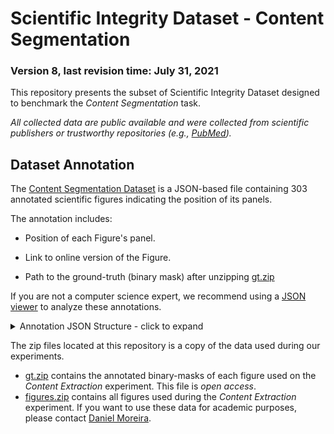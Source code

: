 # Scientific Integrity Dataset - Content Segmentation
### Version 8, last revision time: July 31, 2021

This repository presents the subset of Scientific Integrity Dataset designed to benchmark the *Content Segmentation* task.

*All collected data are public available and were collected from scientific publishers or trustworthy repositories (e.g., [PubMed](https://pubmed.ncbi.nlm.nih.gov/)).*



## <a name="json-file">Dataset Annotation</a>

The [Content Segmentation Dataset](panel-segmentation-annotation.json) is a JSON-based file containing 303 annotated scientific figures indicating the position of its panels.

The annotation includes:

- Position of each Figure's panel.

- Link to online version of the Figure.

- Path to the ground-truth (binary mask) after unzipping [gt.zip](gt.zip)

  

If you are not a computer science expert, we recommend using a [JSON viewer](http://jsonviewer.stack.hu/) to analyze these annotations.

<details>
<summary>Annotation JSON Structure - click to expand</summary><p>

```python
                                                                                  # Field Explanation #
                                                                   ##########################################################
{
    "<Figure-ID>": {                             # Figure ID
        "figname": "<figure-name>",              # Figure label (e.g, "fig1")
        "panels-location": {                     # Location of each panel within the figure
            "<panel-ID>": {                      # Panel ID. This ID is unique only for this Figure
                "x0": <x0>,                      # x0 position
                "y0": <y0>,                      # y0 position               
                "x1": <x1>,                      # x1 position
                "y1": <y1>                       # y1 position
            },
        },
        "gt-path": "<path-to-ground-truth>",     # Ground-truth binary mask, after unzipping the gt.zip
        "fig-path": "<figure-save-path>",        # Path to save the figure after downloading
        "fig-url": "<figure-url>"                # Figure Online version
    }
}
```



</p>
</details>

The zip files located at this repository is a copy of the data used during our experiments.

-  [gt.zip](gt.zip) contains the annotated binary-masks of each figure used on the *Content Extraction* experiment. This file is *open access*.
- [figures.zip](figures.zip) contains all figures used during the *Content Extraction* experiment. If you want to use these data for academic purposes, please contact [Daniel Moreira](daniel.moreira@nd.edu).
